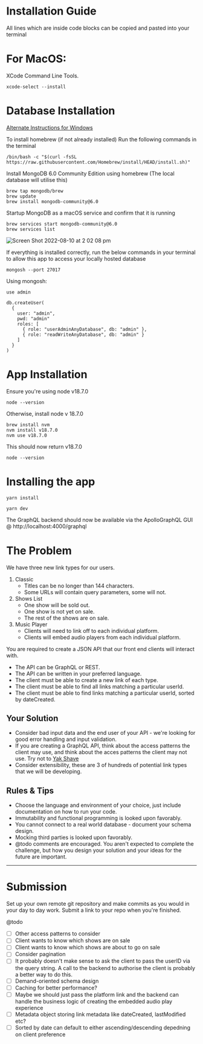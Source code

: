 # Installation Guide
All lines which are inside code blocks can be copied and pasted into your terminal

# For MacOS:
XCode Command Line Tools.

```
xcode-select --install
```

# Database Installation 
[Alternate Instructions for Windows](https://www.mongodb.com/docs/manual/tutorial/install-mongodb-on-windows/)

To install homebrew (if not already installed)
Run the following commands in the terminal 
```
/bin/bash -c "$(curl -fsSL https://raw.githubusercontent.com/Homebrew/install/HEAD/install.sh)"
```

Install MongoDB 6.0 Community Edition using homebrew (The local database will utilise this)
```
brew tap mongodb/brew
brew update
brew install mongodb-community@6.0
```

Startup MongoDB as a macOS service and confirm that it is running
```
brew services start mongodb-community@6.0
brew services list
```
![Screen Shot 2022-08-10 at 2 02 08 pm](https://user-images.githubusercontent.com/49749803/183810255-14e82047-d6f1-4044-81e4-3ccbc2cc8e1c.png)


If everything is installed correctly, run the below commands in your terminal to allow this app to access your locally hosted database
```
mongosh --port 27017

```

Using mongosh:
```
use admin
```
```
db.createUser(
  {
    user: "admin",
    pwd: "admin"
    roles: [
      { role: "userAdminAnyDatabase", db: "admin" },
      { role: "readWriteAnyDatabase", db: "admin" }
    ]
  }
)
```

# App Installation
Ensure you're using node v18.7.0
```
node --version
```
Otherwise, install node v 18.7.0
```
brew install nvm
nvm install v18.7.0
nvm use v18.7.0
```

This should now return v18.7.0
```
node --version 
```


# Installing the app
```
yarn install
```
```
yarn dev
```

The GraphQL backend should now be available via the ApolloGraphQL GUI @ http://localhost:4000/graphql


# The Problem
We have three new link types for our users.

1. Classic
	- Titles can be no longer than 144 characters.
	- Some URLs will contain query parameters, some will not.
2. Shows List
	- One show will be sold out.
	- One show is not yet on sale.
	- The rest of the shows are on sale.
3. Music Player
	- Clients will need to link off to each individual platform.
	- Clients will embed audio players from each individual platform.
	
You are required to create a JSON API that our front end clients will interact with.

- The API can be GraphQL or REST.
- The API can be written in your preferred language.
- The client must be able to create a new link of each type.
- The client must be able to find all links matching a particular userId.
- The client must be able to find links matching a particular userId, sorted by dateCreated.


## Your Solution

- Consider bad input data and the end user of your API - we're looking for good error handling and input validation.
- If you are creating a GraphQL API, think about the access patterns the client may use, and think about the acces patterns the client may not use. Try not to [Yak Shave](https://seths.blog/2005/03/dont_shave_that/)
- Consider extensibility, these are 3 of hundreds of potential link types that we will be developing.


## Rules & Tips

- Choose the language and environment of your choice, just include documentation on how to run your code.
- Immutability and functional programming is looked upon favorably.
- You cannot connect to a real world database - document your schema design.
- Mocking third parties is looked upon favorably.
- @todo comments are encouraged. You aren't expected to complete the challenge, but how you design your solution and your ideas for the future are important.

---
# Submission
Set up your own remote git repository and make commits as you would in your day to day work. Submit a link to your repo when you're finished.

@todo
- [ ] Other access patterns to consider
- [ ] Client wants to know which shows are on sale
- [ ] Client wants to know which shows are about to go on sale
- [ ] Consider pagination 
- [ ] It probably doesn't make sense to ask the client to pass the userID via the query string. A call to the backend to authorise the client is probably a better way to do this.
- [ ] Demand-oriented schema design
- [ ] Caching for better performance?
- [ ] Maybe we should just pass the platform link and the backend can handle the business logic of creating the embedded audio play experience
- [ ] Metadata object storing link metadata like dateCreated, lastModified etc?
- [ ] Sorted by date can default to either ascending/descending depedning on client preference
